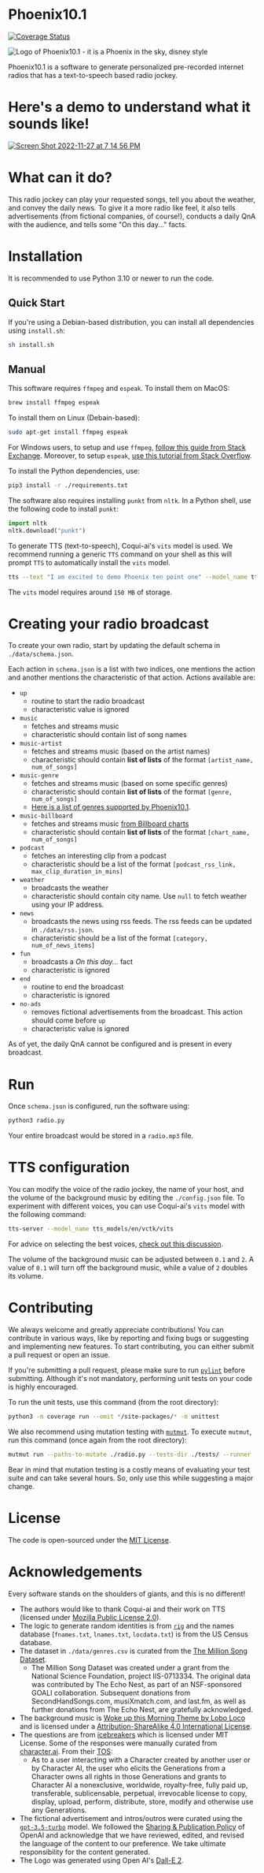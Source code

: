 # Phoenix10.1

[![Coverage Status](https://coveralls.io/repos/github/pncnmnp/phoenix10.1/badge.svg?branch=master)](https://coveralls.io/github/pncnmnp/phoenix10.1?branch=master)

![Logo of Phoenix10.1 - it is a Phoenix in the sky, disney style](https://user-images.githubusercontent.com/24948340/204136951-3a35b15a-c06c-43ca-b935-dff27651bd79.png)

Phoenix10.1 is a software to generate personalized pre-recorded internet radios that has a text-to-speech based radio jockey.

# Here's a demo to understand what it sounds like!

[![Screen Shot 2022-11-27 at 7 14 56 PM](https://user-images.githubusercontent.com/24948340/204167724-856f8d6f-c0d5-4d4a-bc36-cb9af0e13112.png)](https://soundcloud.com/parthparikh1999p/demo-of-phoenix101)

# What can it do?

This radio jockey can play your requested songs, tell you about the weather, and convey the daily news.
To give it a more radio like feel, it also tells advertisements (from fictional companies, of course!), conducts a daily QnA with the audience, and tells some "On this day..." facts.

# Installation

It is recommended to use Python 3.10 or newer to run the code.

## Quick Start

If you're using a Debian-based distribution, you can install all dependencies using `install.sh`:
```bash
sh install.sh
```

## Manual

This software requires `ffmpeg` and `espeak`. To install them on MacOS:

```bash
brew install ffmpeg espeak
```

To install them on Linux (Debain-based):

```bash
sudo apt-get install ffmpeg espeak
```

For Windows users, to setup and use `ffmpeg`, [follow this guide from Stack Exchange](https://video.stackexchange.com/questions/20495/how-do-i-set-up-and-use-ffmpeg-in-windows). Moreover, to setup `espeak`, [use this tutorial from Stack Overflow](https://stackoverflow.com/questions/17547531/how-to-use-espeak-with-python).

To install the Python dependencies, use:

```bash
pip3 install -r ./requirements.txt
```

The software also requires installing `punkt` from `nltk`.
In a Python shell, use the following code to install `punkt`:

```python
import nltk
nltk.download("punkt")
```

To generate TTS (text-to-speech), Coqui-ai's `vits` model is used.
We recommend running a generic `TTS` command on your shell as this will prompt `TTS` to automatically install the `vits` model.

```bash
tts --text "I am excited to demo Phoenix ten point one" --model_name tts_models/en/vctk/vits --speaker_idx p267 --out_path temp.wav
```

The `vits` model requires around `150 MB` of storage.

# Creating your radio broadcast

To create your own radio, start by updating the default schema in `./data/schema.json`.

Each action in `schema.json` is a list with two indices, one mentions the action and another mentions the characteristic of that action.
Actions available are:

- `up`
  - routine to start the radio broadcast
  - characteristic value is ignored
- `music`
  - fetches and streams music
  - characteristic should contain list of song names
- `music-artist`
  - fetches and streams music (based on the artist names)
  - characteristic should contain **list of lists** of the format `[artist_name, num_of_songs]`
- `music-genre`
  - fetches and streams music (based on some specific genres)
  - characteristic should contain **list of lists** of the format `[genre, num_of_songs]`
  - [Here is a list of genres supported by Phoenix10.1](https://gist.github.com/pncnmnp/755341a694022c6b8679b1847922c62f).
- `music-billboard`
  - fetches and streams music [from Billboard charts](https://www.billboard.com/charts/)
  - characteristic should contain **list of lists** of the format `[chart_name, num_of_songs]`
- `podcast`
  - fetches an interesting clip from a podcast
  - characteristic should be a list of the format `[podcast_rss_link, max_clip_duration_in_mins]`
- `weather`
  - broadcasts the weather
  - characteristic should contain city name. Use `null` to fetch weather using your IP address.
- `news`
  - broadcasts the news using rss feeds. The rss feeds can be updated in `./data/rss.json`.
  - characteristic should be a list of the format `[category, num_of_news_items]`
- `fun`
  - broadcasts a _On this day..._ fact
  - characteristic is ignored
- `end`
  - routine to end the broadcast
  - characteristic is ignored
- `no-ads`
  - removes fictional advertisements from the broadcast. This action should come before `up`
  - characteristic value is ignored

As of yet, the daily QnA cannot be configured and is present in every broadcast.

# Run

Once `schema.json` is configured, run the software using:

```bash
python3 radio.py
```

Your entire broadcast would be stored in a `radio.mp3` file.

# TTS configuration

You can modify the voice of the radio jockey, the name of your host, and the volume of the background music by editing the `./config.json` file. To experiment with different voices, you can use Coqui-ai's `vits` model with the following command:

```bash
tts-server --model_name tts_models/en/vctk/vits
```

For advice on selecting the best voices, [check out this discussion](https://github.com/coqui-ai/TTS/discussions/1891#discussioncomment-3457122).

The volume of the background music can be adjusted between `0.1` and `2`. A value of `0.1` will turn off the background music, while a value of `2` doubles its volume.

# Contributing

We always welcome and greatly appreciate contributions! You can contribute in various ways, like by reporting and fixing bugs or suggesting and implementing new features. To start contributing, you can either submit a pull request or open an issue.

If you're submitting a pull request, please make sure to run [`pylint`](https://github.com/pylint-dev/pylint) before submitting. Although it's not mandatory, performing unit tests on your code is highly encouraged.

To run the unit tests, use this command (from the root directory):

```bash
python3 -m coverage run --omit */site-packages/* -m unittest
```

We also recommend using mutation testing with [`mutmut`](https://github.com/boxed/mutmut). To execute `mutmut`, run this command (once again from the root directory):

```bash
mutmut run --paths-to-mutate ./radio.py --tests-dir ./tests/ --runner 'python3 -m unittest'
```

Bear in mind that mutation testing is a costly means of evaluating your test suite and can take several hours. So, only use this while suggesting a major change.

# License

The code is open-sourced under the [MIT License](./LICENSE).

# Acknowledgements

Every software stands on the shoulders of giants, and this is no different!

- The authors would like to thank Coqui-ai and their work on TTS (licensed under [Mozilla Public License 2.0](https://github.com/coqui-ai/TTS/blob/dev/LICENSE.txt)).
- The logic to generate random identities is from [`rig`](https://launchpad.net/ubuntu/+source/rig/1.11-1build1) and the names database (`fnames.txt`, `lnames.txt`, `locdata.txt`) is from the US Census database.
- The dataset in `./data/genres.csv` is curated from the [The Million Song Dataset](http://millionsongdataset.com/).
  - The Million Song Dataset was created under a grant from the National Science Foundation, project IIS-0713334. The original data was contributed by The Echo Nest, as part of an NSF-sponsored GOALI collaboration. Subsequent donations from SecondHandSongs.com, musiXmatch.com, and last.fm, as well as further donations from The Echo Nest, are gratefully acknowledged.
- The background music is [Woke up this Morning Theme by Lobo Loco](https://freemusicarchive.org/music/Lobo_Loco/harvest-times/woke-up-this-morning-theme-fma-podcast-suggestion/) and is licensed under a [Attribution-ShareAlike 4.0 International License](https://creativecommons.org/licenses/by-sa/4.0/).
- The questions are from [icebreakers](https://github.com/ParabolInc/icebreakers/blob/main/lib/api.ts) which is licensed under MIT License. Some of the responses were manually curated from [character.ai](https://www.character.ai/). From their [TOS](https://beta.character.ai/tos):
  - As to a user interacting with a Character created by another user or by Character AI, the user who elicits the Generations from a Character owns all rights in those Generations and grants to Character AI a nonexclusive, worldwide, royalty-free, fully paid up, transferable, sublicensable, perpetual, irrevocable license to copy, display, upload, perform, distribute, store, modify and otherwise use any Generations.
- The fictional advertisement and intros/outros were curated using the [`gpt-3.5-turbo`](https://openai.com/blog/introducing-chatgpt-and-whisper-apis) model. We followed the [Sharing & Publication Policy](https://openai.com/policies/sharing-publication-policy) of OpenAI and acknowledge that we have reviewed, edited, and revised the language of the content to our preference. We take ultimate responsibility for the content generated.
- The Logo was generated using Open AI's [Dall-E 2](https://openai.com/dall-e-2/).
